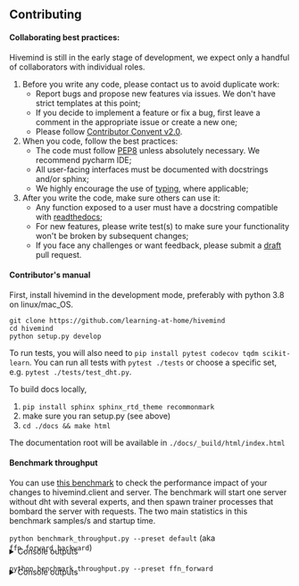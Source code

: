 ## Contributing

#### Collaborating best practices:
Hivemind is still in the early stage of development, we expect only a handful of collaborators with individual roles.

1. Before you write any code, please contact us to avoid duplicate work:
   * Report bugs and propose new features via issues. We don't have strict templates at this point;
   * If you decide to implement a feature or fix a bug, first leave a comment in the appropriate issue or create a
    new one;
   * Please follow [Contributor Convent v2.0](https://www.contributor-covenant.org/version/2/0/code_of_conduct/).
2. When you code, follow the best practices:
   * The code must follow [PEP8](https://www.python.org/dev/peps/pep-0008/) unless absolutely necessary.
     We recommend pycharm IDE;
   * All user-facing interfaces must be documented with docstrings and/or sphinx;
   * We highly encourage the use of [typing](https://docs.python.org/3/library/typing.html), where applicable;
3. After you write the code, make sure others can use it:
   * Any function exposed to a user must have a docstring compatible with [readthedocs](https://sphinx-rtd-tutorial.readthedocs.io/en/latest/docstrings.html);
   * For new features, please write test(s) to make sure your functionality won't be broken by subsequent changes;
   * If you face any challenges or want feedback, please submit a [draft](https://github.blog/2019-02-14-introducing-draft-pull-requests/) pull request.


#### Contributor's manual

First, install hivemind in the development mode, preferably with python 3.8 on linux/mac_OS.
```
git clone https://github.com/learning-at-home/hivemind
cd hivemind
python setup.py develop
``` 

To run tests, you will also need to `pip install pytest codecov tqdm scikit-learn`.
You can run all tests with `pytest ./tests` or choose a specific set, e.g. `pytest ./tests/test_dht.py`.

To build docs locally,
1. `pip install sphinx sphinx_rtd_theme recommonmark`
2. make sure you ran setup.py (see above)
3. `cd ./docs && make html`

The documentation root will be available in `./docs/_build/html/index.html`


#### Benchmark throughput
You can use [this benchmark](https://github.com/learning-at-home/hivemind/blob/master/tests/benchmark_throughput.py) to check the performance impact of your changes to hivemind.client and server.
The benchmark will start one server without dht with several experts, and then spawn trainer processes that bombard the server with requests.
The two main statistics in this benchmark samples/s and startup time. 

`python benchmark_throughput.py --preset default` (aka `ffn_forward_backward`)

<details style="margin-top:-24px; margin-bottom: 16px;">
  <summary>Console outputs</summary>
  
  ```sh
Benchmark finished, status:Success
Server parameters: num_experts=16, num_handlers=64, max_batch_size=8192, expert_cls=ffn, hid_dim=1024, device=cuda
Client parameters: num_clients=128, num_batches_per_client=16, batch_size=2048, backprop=True
Results: 
	Server startup took 10.965 s. (3.075 s. experts + 7.889 s. networking)
	Processed 4194304 examples in 146.750
	Throughput for forward + backward passes: 28581.213 samples / s.
	Benchmarking took 157.948 s.
Using device: cuda
GeForce GTX 1080 Ti
Memory Usage:
Allocated: 6.0 GB
Cached:    7.7 GB

  ```
</details>

`python benchmark_throughput.py --preset ffn_forward`

<details style="margin-top:-24px; margin-bottom: 16px;">
  <summary>Console outputs</summary>
  
  ```sh
Benchmark finished, status:Success
Server parameters: num_experts=16, num_handlers=64, max_batch_size=8192, expert_cls=ffn, hid_dim=1024, device=cuda
Client parameters: num_clients=128, num_batches_per_client=16, batch_size=2048, backprop=False
Results: 
	Server startup took 19.941 s. (3.065 s. experts + 16.877 s. networking)
	Processed 4194304 examples in 42.973
	Throughput for forward passes: 97604.282 samples / s.
	Benchmarking took 63.167 s.
Using device: cuda
GeForce GTX 1080 Ti
Memory Usage:
Allocated: 1.5 GB
Cached:    3.2 GB
```

All tests were performed on a single machine with ubuntu server 18.04 x64, msi 1080ti turbo, xeon gold 6149, 
 384Gb LRDIMM (6x64G), python3.8, torch1.6.0 (pip-installed), grpcio 1.31.0 , 
 the results have around +-5% fluctuation between consecutive runs. 

#### Benchmark DHT
In turn, [this benchmark](https://github.com/learning-at-home/hivemind/blob/master/tests/benchmark_dht.py) can be used
to measure performance impact of changes to hivemind.dht. It spawns a DHT with `num_peers` participants, 
then chooses one peer that will declare `num_experts` total experts in batches of `expert_batch_size`.
Then, another peer will consecutively get all peers and check if they are there.

Here's a run with 1024 participants on the same machine that was used benchmark_throughput:

`python benchmark_dht.py --num_peers 1024 --num_experts 16384 --expert_batch_size 64 --expiration 99999 --increase_file_limit`
<details style="margin-top:-24px; margin-bottom: 16px;">
  <summary>Console outputs</summary>
  
  ```sh
Increasing file limit - soft 1024=>32768, hard 1048576=>32768
Creating peers...
100%|████████████████████████████████████████████████████████████████████████████████████████████████████████████████████████████████████████████████████████████████| 1024/1024 [01:43<00:00,  9.85it/s]
Sampled 16384 unique ids (after deduplication)
Storing peers to dht in batches of 64...
100%|██████████████████████████████████████████████████████████████████████████████████████████████████████████████████████████████████████████████████████████████████| 256/256 [12:19<00:00,  2.89s/it]
Store success rate: 100.0% (48870 / 48870)
Mean store time: 0.015132, Total: 739.5
100%|██████████████████████████████████████████████████████████████████████████████████████████████████████████████████████████████████████████████████████████████████| 256/256 [01:50<00:00,  2.31it/s]
Get success rate: 100.0 (16384 / 16384)
Mean get time: 0.00674, Total: 110.44877
Node survival rate: 100.000%
  ```
</details>

The three main statistics in this benchmark are total store time, total get time and get success rate.
Please also note that this benchmark does not emulate node failure, latency and does not benefit from caching.
If one wants to account for these factors, one must introduce them manually by changing the code.
  

#### Tips & tricks
* You can find a wealth of pytorch debugging tricks at [their contributing page](https://github.com/pytorch/pytorch/blob/master/CONTRIBUTING.md).
* Hivemind is optimized for development in pycharm CE 2019.3 or newer.
  * When working on tests, please mark "tests" as sources root.
